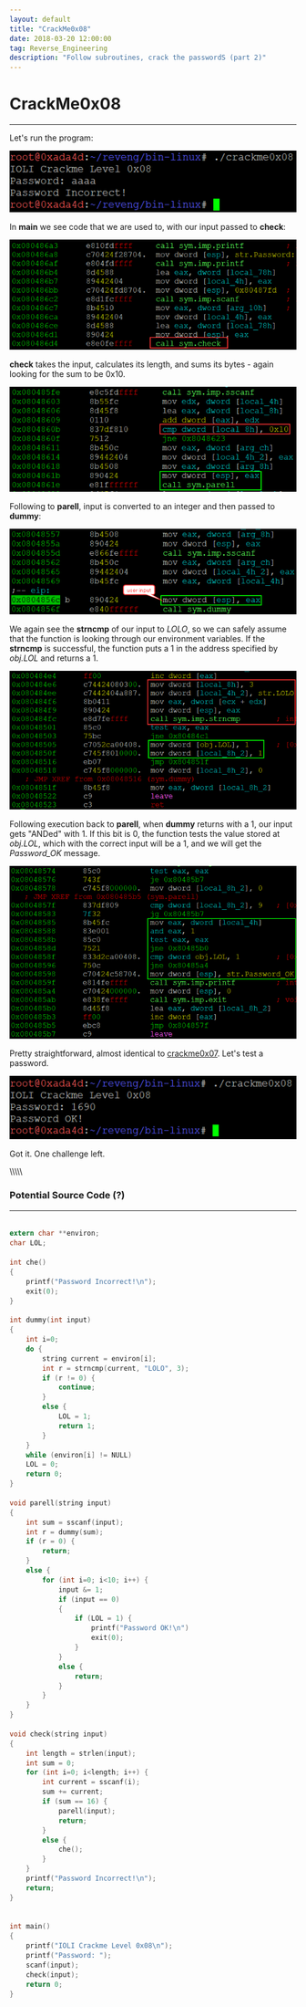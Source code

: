 ```yaml
---
layout: default
title: "CrackMe0x08"
date: 2018-03-20 12:00:00
tag: Reverse_Engineering
description: "Follow subroutines, crack the passwordS (part 2)"
---
```


# CrackMe0x08

___

Let's run the program:

![Image](/images/crackme0x08/wrong_pw.png)

In **main** we see code that we are used to, with our input passed to **check**:

![Image](/images/crackme0x08/main.png)

**check** takes the input, calculates its length, and sums its bytes - again looking for the sum to be 0x10.

![Image](/images/crackme0x08/check.png)

Following to **parell**, input is converted to an integer and then passed to **dummy**:

![Image](/images/crackme0x08/parell_1.png)

We again see the **strncmp** of our input to *LOLO*, so we can safely assume that the function is looking through our environment variables. If the **strncmp** is successful, the function puts a 1 in the address specified by *obj.LOL* and returns a 1. 

![Image](/images/crackme0x08/dummy.png)

Following execution back to **parell**, when **dummy** returns with a 1, our input gets "ANDed" with 1. If this bit is 0, the function tests the value stored at *obj.LOL*, which with the correct input will be a 1, and we will get the *Password_OK* message. 

![Image](/images/crackme0x08/parell_2.png)

Pretty straightforward, almost identical to [crackme0x07](/2018/03/20/crackme0x07). Let's test a password.

![Image](/images/crackme0x08/correct_pw.png)

Got it. One challenge left.

\\\\\\\\\\

### Potential Source Code (?)

___

```c

extern char **environ;
char LOL;

int che()
{
	printf("Password Incorrect!\n");
	exit(0);
}

int dummy(int input)
{
	int i=0;
	do {
		string current = environ[i];
		int r = strncmp(current, "LOLO", 3);
		if (r != 0) { 
			continue; 
		}
		else {
			LOL = 1;
			return 1;
		}
	} 
	while (environ[i] != NULL)
	LOL = 0;
	return 0;
}

void parell(string input)
{
	int sum = sscanf(input);
	int r = dummy(sum);
	if (r = 0) {
		return;
	}
	else {
		for (int i=0; i<10; i++) {
			input &= 1;
			if (input == 0)
			{
				if (LOL = 1) {
					printf("Password OK!\n")
					exit(0);
				}
			}
			else {
				return;
			}
		}
	}
}

void check(string input)
{
	int length = strlen(input);
	int sum = 0;
	for (int i=0; i<length; i++) {
		int current = sscanf(i);
		sum += current;
		if (sum == 16) {
			parell(input);
			return;
		}
		else {
			che();
		}
	}
	printf("Password Incorrect!\n");
	return;
} 


int main()
{
	printf("IOLI Crackme Level 0x08\n");
	printf("Password: ");
	scanf(input);
	check(input);
	return 0;
}

```
